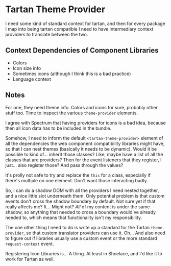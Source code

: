 # Tartan Theme Provider

I need some kind of standard context for tartan, and then for every package I map into being tartan compatible I need to have intermediary context providers to translate between the two.

## Context Dependencies of Component Libraries

- Colors
- Icon size info
- Sometimes icons (although I think this is a bad practice)
- Language context

## Notes

For one, they need theme info. Colors and icons for sure, probably other stuff too. Time to inspect the various `theme-provider` elements.

I agree with Spectrum that having providers for icons is a bad idea, because then all icon data has to be included in the bundle.

Somehow, I need to inform the default `<tartan-theme-provider>` element of all the dependencies the web component compatibility libraries might have, so that I can nest themes (basically it needs to be dynamic). Would it be possible to kind of... inherit those classes? Like, maybe have a list of all the classes that are providers? Then for the event listeners that they register, I just... also register those? And pass through the values?

It's prolly not safe to try and replace the `this` for a class, especially if there's multiple on one element. Don't want those interacting badly.

So, I can do a shadow DOM with all the providers I need nested together, and a nice little slot underneath them. Only potential problem is that custom events don't cross the shadow boundary by default. Not sure yet if that really affects me? It... Might not? *All* of my content is under the same shadow, so anything that needed to cross a boundary would've already needed to, which means that functionality isn't my responsibility.

The one other thing I need to do is write up a standard for the Tartan `theme-provider`, so that custom translator providers can use it. Oh... And also need to figure out if libraries usually use a custom event or the more standard `request-context` event.

Registering Icon Libraries is... A thing. At least in Shoelace, and I'd like it to work for Tartan as well.
